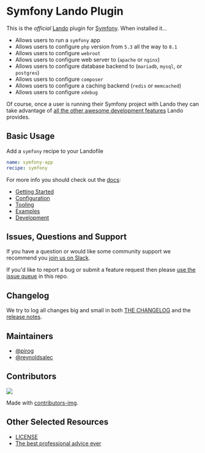 # Symfony Lando Plugin

This is the _official_ [Lando](https://lando.dev) plugin for [Symfony](https://symfony.com/). When installed it...

* Allows users to run a `symfony` app
* Allows users to configure `php` version from `5.3` all the way to `8.1`
* Allows users to configure `webroot`
* Allows users to configure web server to (`apache` or `nginx`)
* Allows users to configure database backend to (`mariadb`, `mysql`, or `postgres`)
* Allows users to configure `composer`
* Allows users to configure a caching backend (`redis` or `memcached`)
* Allows users to configure `xdebug`

Of course, once a user is running their Symfony project with Lando they can take advantage of [all the other awesome development features](https://docs.lando.dev) Lando provides.

## Basic Usage

Add a `symfony` recipe to your Landofile

```yaml
name: symfony-app
recipe: symfony
```

For more info you should check out the [docs](https://docs.lando.dev/symfony):

* [Getting Started](https://docs.lando.dev/symfony/)
* [Configuration](https://docs.lando.dev/symfony/config.html)
* [Tooling](https://docs.lando.dev/symfony/tooling.html)
* [Examples](https://github.com/lando/symfony/tree/main/examples)
* [Development](https://docs.lando.dev/symfony/development.html)

## Issues, Questions and Support

If you have a question or would like some community support we recommend you [join us on Slack](https://launchpass.com/devwithlando).

If you'd like to report a bug or submit a feature request then please [use the issue queue](https://github.com/lando/symfony/issues/new/choose) in this repo.

## Changelog

We try to log all changes big and small in both [THE CHANGELOG](https://github.com/lando/symfony/blob/main/CHANGELOG.md) and the [release notes](https://github.com/lando/symfony/releases).


## Maintainers

* [@pirog](https://github.com/pirog)
* [@reynoldsalec](https://github.com/reynoldsalec)

## Contributors

<a href="https://github.com/lando/symfony/graphs/contributors">
  <img src="https://contrib.rocks/image?repo=lando/symfony" />
</a>

Made with [contributors-img](https://contrib.rocks).

## Other Selected Resources

* [LICENSE](https://github.com/lando/symfony/blob/main/LICENSE.md)
* [The best professional advice ever](https://www.youtube.com/watch?v=tkBVDh7my9Q)
